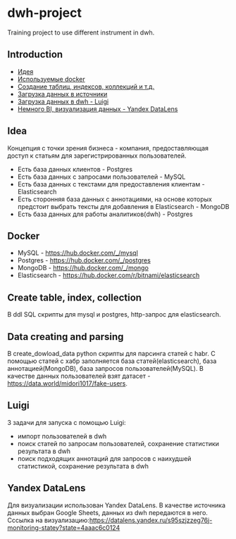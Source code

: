 # dwh-project
Training project to use different instrument in dwh.
## Introduction
- [Идея](#Idea)  
- [Используемые docker](#Docker)
- [Создание таблиц, индексов, коллекций и т.д.](#Create-table-index-collection)
- [Загрузка данных в источники](#Data-creating-and-parsing)
- [Загрузка данных в dwh - Luigi](#Luigi)
- [Немного BI, визуализация данных - Yandex DataLens](#Yandex-DataLens) 
## Idea 
Концепция с точки зрения бизнеса - компания, предоставляющая доступ к статьям для зарегистрированных пользователей.
- Есть база данных клиентов - Postgres
- Есть база данных с запросами пользователей - MySQL
- Есть база данных с текстами для предоставления клиентам - Elasticsearch
- Есть сторонняя база данных с аннотациями, на основе которых предстоит выбрать тексты для добавления в Elasticsearch - MongoDB
- Есть база данных для работы аналитиков(dwh) - Postgres   
## Docker
- MySQL - https://hub.docker.com/_/mysql 
- Postgres - https://hub.docker.com/_/postgres
- MongoDB - https://hub.docker.com/_/mongo
- Elasticsearch - https://hub.docker.com/r/bitnami/elasticsearch 
## Create table, index, collection
 В ddl SQL скрипты для mysql и postgres, http-запрос для elasticsearch.
## Data creating and parsing
 В create_dowload_data python скрипты для парсинга статей с habr.
 С помощью статей с хабр заполняется база статей(elasticsearch), база аннотацией(MongoDB), база запросов пользователей(MySQL).
 В качестве данных пользователей взят датасет - https://data.world/midori1017/fake-users.
## Luigi
3 задачи для запуска с помощью Luigi:
- импорт пользователей в dwh
- поиск статей по запросам пользователей, сохранение статистики результата в dwh
- поиск подходящих аннотаций для запросов с наихудшей статистикой, сохранение результата в dwh 

## Yandex DataLens
Для визуализации использован Yandex DataLens. 
В качестве источника данных выбран Google Sheets, данных из dwh  передаются в него.
Сссылка на визуализацию:https://datalens.yandex.ru/s95szjzzeg76j-monitoring-statey?state=4aaac6c0124 
